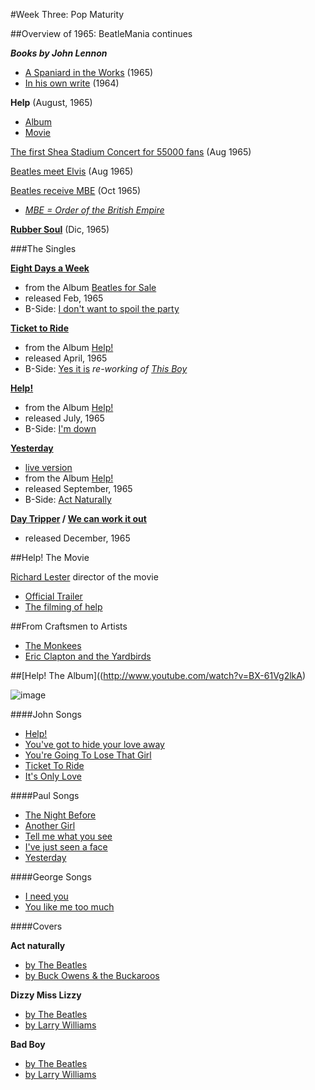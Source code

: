 #Week Three: Pop Maturity

##Overview of 1965: BeatleMania continues

_**Books by John Lennon**_

- [A Spaniard in the Works](http://www.amazon.com/A-Spaniard-Works-John-Lennon/dp/1568492995) (1965)
- [In his own write](http://www.amazon.com/His-Own-Write-John-Lennon/dp/0684868075/) (1964)

**Help** (August, 1965)

- [Album](http://www.youtube.com/watch?v=BX-61Vg2lkA)
- [Movie](http://www.youtube.com/watch?v=MziUwzTLr_4)

[The first Shea Stadium Concert for 55000 fans](http://www.youtube.com/watch?v=EbcebPRoMLM) (Aug 1965)

[Beatles meet Elvis](http://www.youtube.com/watch?v=zWSfqQcJ9tE) (Aug 1965)

[Beatles receive MBE](http://www.youtube.com/watch?v=2gqovrzuBDc) (Oct 1965)  
- _[MBE = Order of the British Empire](https://en.wikipedia.org/wiki/Order_of_the_British_Empire)_

[**Rubber Soul**](http://www.youtube.com/watch?v=AHlinWwucsQ) (Dic, 1965)

###The Singles

**[Eight Days a Week](http://www.youtube.com/watch?v=Unj_wM1xngs)**

- from the Album [Beatles for Sale](http://www.youtube.com/watch?v=kPLBvP3UCkI)
- released Feb, 1965
- B-Side: [I don't want to spoil the party](http://www.youtube.com/watch?v=1O6gX0FCwpU)


**[Ticket to Ride](http://www.youtube.com/watch?v=VMxyK9azXR4)**

- from the Album [Help!](http://www.youtube.com/watch?v=BX-61Vg2lkA)
- released April, 1965
- B-Side: [Yes it is](http://www.youtube.com/watch?v=cPMStC8ArF8)
  _re-working of [This Boy](http://www.youtube.com/watch?v=O_vqE2hBWkg)_
  
**[Help!](http://www.youtube.com/watch?v=aCGvZgDvtkU)**

- from the Album [Help!](http://www.youtube.com/watch?v=BX-61Vg2lkA)
- released July, 1965
- B-Side: [I'm down](http://www.youtube.com/watch?v=qD33w9UiaC4)

**[Yesterday](http://www.youtube.com/watch?v=2WQAl5nJWHs)**

- [live version](http://www.youtube.com/watch?v=ONXp-vpE9eU)
- from the Album [Help!](http://www.youtube.com/watch?v=BX-61Vg2lkA)
- released September, 1965
- B-Side: [Act Naturally](http://www.youtube.com/watch?v=AEDw-hplRWo)

**[Day Tripper](http://www.youtube.com/watch?v=Fwt2qwPctb4) / [We can work it out](http://www.youtube.com/watch?v=ZNfuTDbdKoY)** 

- released December, 1965


##Help! The Movie

[Richard Lester](https://en.wikipedia.org/wiki/Richard_Lester) director of the movie

- [Official Trailer](http://www.youtube.com/watch?v=MziUwzTLr_4)
- [The filming of help](http://www.youtube.com/watch?v=qmjfDlkXKC0)


##From Craftsmen to Artists

- [The Monkees](http://www.youtube.com/watch?v=O3PLYHzZTtU)
- [Eric Clapton and the Yardbirds](http://www.youtube.com/watch?v=pdrzYDuqRkc)

##[Help! The Album]((http://www.youtube.com/watch?v=BX-61Vg2lkA)

![image](http://en.wikipedia.org/wiki/File:Help.jpg#mediaviewer/File:Help.jpg)


####John Songs


- [Help!](http://www.youtube.com/watch?v=aCGvZgDvtkU)
- [You've got to hide your love away](http://www.youtube.com/watch?v=-jrkIMYwuJM)
- [You're Going To Lose That Girl](http://www.youtube.com/watch?v=BRsDOr4H0cs)
- [Ticket To Ride](http://www.youtube.com/watch?v=VMxyK9azXR4)
- [It's Only Love](http://www.youtube.com/watch?v=fIVx2dbWzvY)

####Paul Songs

- [The Night Before](http://www.youtube.com/watch?v=u0mQGH7cq4Y)
- [Another Girl](http://www.youtube.com/watch?v=PGK0GrHygLU)
- [Tell me what you see](http://www.youtube.com/watch?v=4o26RuUGIx8)
- [I've just seen a face](http://www.youtube.com/watch?v=FQGCZ7HyrMY)
- [Yesterday](http://www.youtube.com/watch?v=2WQAl5nJWHs)

####George Songs

- [I need you](http://www.youtube.com/watch?v=I7nIWKApT30)
- [You like me too much](http://www.youtube.com/watch?v=gnUeSzNBVqE)


####Covers

**Act naturally**
- [by The Beatles](http://www.youtube.com/watch?v=AEDw-hplRWo)
- [by Buck Owens & the Buckaroos](http://www.youtube.com/watch?v=GpBEBV1wkq4)

**Dizzy Miss Lizzy**
- [by The Beatles](http://www.youtube.com/watch?v=JDTeGOyMXF4)
- [by Larry Williams](http://www.youtube.com/watch?v=pgYWvMJjFBg)

**Bad Boy**
- [by The Beatles](http://www.youtube.com/watch?v=oSTwxxfR3LE)
- [by Larry Williams](http://www.youtube.com/watch?v=PQRbeunfbDE)












